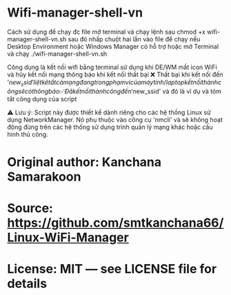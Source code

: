 # Wifi-manager-shell-vn
Cách sử dụng
để chạy đc file mở terminal và chạy lệnh sau 
chmod +x wifi-manager-shell-vn.sh
sau đó nhấp chuột hai lần vào file để chạy nếu Desktop Environment hoặc Windows Manager có hỗ trợ 
hoặc mở Terminal và chạy
./wifi-manager-shell-vn.sh

Công dụng là kết nối wifi bằng terminal sử dụng khi DE/WM mất icon WiFi
và hủy kết nối mạng
 thông báo khi kết nối thất bại
 ❌ Thất bại khi kết nối đến '$new_ssid'
liệt kê tất cả mạng đang trong phạm vi của máy tính/laptop
kết nối thành công sẽ có thông báo
✅  Đã kết nối thành công đến '$new_ssid'
và đó là ví dụ và tóm tắt công dụng của script 

⚠️ Lưu ý:
Script này được thiết kế dành riêng cho các hệ thống Linux sử dụng NetworkManager. 
Nó phụ thuộc vào công cụ 'nmcli' và sẽ không hoạt động đúng trên các hệ thống sử dụng trình quản lý mạng khác hoặc cấu hình thủ công.




# Original author: Kanchana Samarakoon
# Source: https://github.com/smtkanchana66/Linux-WiFi-Manager
# License: MIT — see LICENSE file for details
